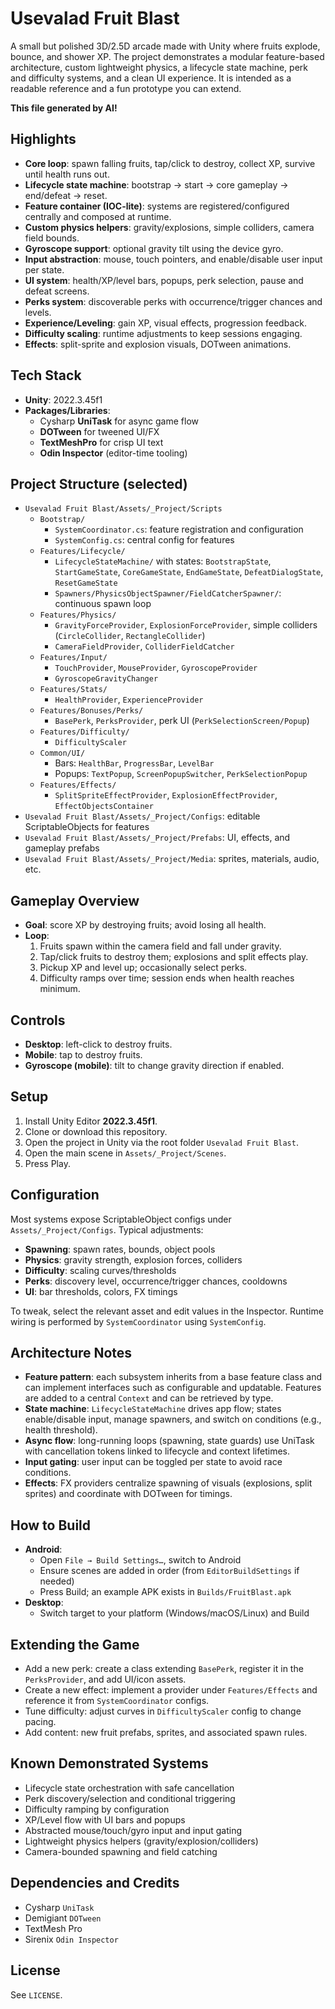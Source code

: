 # Usevalad Fruit Blast

A small but polished 3D/2.5D arcade made with Unity where fruits explode, bounce, and shower XP. The project demonstrates a modular feature-based architecture, custom lightweight physics, a lifecycle state machine, perk and difficulty systems, and a clean UI experience. It is intended as a readable reference and a fun prototype you can extend.

**This file generated by AI!**

## Highlights
- **Core loop**: spawn falling fruits, tap/click to destroy, collect XP, survive until health runs out.
- **Lifecycle state machine**: bootstrap → start → core gameplay → end/defeat → reset.
- **Feature container (IOC-lite)**: systems are registered/configured centrally and composed at runtime.
- **Custom physics helpers**: gravity/explosions, simple colliders, camera field bounds.
- **Gyroscope support**: optional gravity tilt using the device gyro.
- **Input abstraction**: mouse, touch pointers, and enable/disable user input per state.
- **UI system**: health/XP/level bars, popups, perk selection, pause and defeat screens.
- **Perks system**: discoverable perks with occurrence/trigger chances and levels.
- **Experience/Leveling**: gain XP, visual effects, progression feedback.
- **Difficulty scaling**: runtime adjustments to keep sessions engaging.
- **Effects**: split-sprite and explosion visuals, DOTween animations.


## Tech Stack
- **Unity**: 2022.3.45f1
- **Packages/Libraries**:
  - Cysharp **UniTask** for async game flow
  - **DOTween** for tweened UI/FX
  - **TextMeshPro** for crisp UI text
  - **Odin Inspector** (editor-time tooling)


## Project Structure (selected)
- `Usevalad Fruit Blast/Assets/_Project/Scripts`
  - `Bootstrap/`
    - `SystemCoordinator.cs`: feature registration and configuration
    - `SystemConfig.cs`: central config for features
  - `Features/Lifecycle/`
    - `LifecycleStateMachine/` with states: `BootstrapState`, `StartGameState`, `CoreGameState`, `EndGameState`, `DefeatDialogState`, `ResetGameState`
    - `Spawners/PhysicsObjectSpawner/FieldCatcherSpawner/`: continuous spawn loop
  - `Features/Physics/`
    - `GravityForceProvider`, `ExplosionForceProvider`, simple colliders (`CircleCollider`, `RectangleCollider`)
    - `CameraFieldProvider`, `ColliderFieldCatcher`
  - `Features/Input/`
    - `TouchProvider`, `MouseProvider`, `GyroscopeProvider`
    - `GyroscopeGravityChanger`
  - `Features/Stats/`
    - `HealthProvider`, `ExperienceProvider`
  - `Features/Bonuses/Perks/`
    - `BasePerk`, `PerksProvider`, perk UI (`PerkSelectionScreen/Popup`)
  - `Features/Difficulty/`
    - `DifficultyScaler`
  - `Common/UI/`
    - Bars: `HealthBar`, `ProgressBar`, `LevelBar`
    - Popups: `TextPopup`, `ScreenPopupSwitcher`, `PerkSelectionPopup`
  - `Features/Effects/`
    - `SplitSpriteEffectProvider`, `ExplosionEffectProvider`, `EffectObjectsContainer`
- `Usevalad Fruit Blast/Assets/_Project/Configs`: editable ScriptableObjects for features
- `Usevalad Fruit Blast/Assets/_Project/Prefabs`: UI, effects, and gameplay prefabs
- `Usevalad Fruit Blast/Assets/_Project/Media`: sprites, materials, audio, etc.


## Gameplay Overview
- **Goal**: score XP by destroying fruits; avoid losing all health.
- **Loop**:
  1) Fruits spawn within the camera field and fall under gravity.
  2) Tap/click fruits to destroy them; explosions and split effects play.
  3) Pickup XP and level up; occasionally select perks.
  4) Difficulty ramps over time; session ends when health reaches minimum.


## Controls
- **Desktop**: left-click to destroy fruits.
- **Mobile**: tap to destroy fruits.
- **Gyroscope (mobile)**: tilt to change gravity direction if enabled.


## Setup
1. Install Unity Editor **2022.3.45f1**.
2. Clone or download this repository.
3. Open the project in Unity via the root folder `Usevalad Fruit Blast`.
4. Open the main scene in `Assets/_Project/Scenes`.
5. Press Play.


## Configuration
Most systems expose ScriptableObject configs under `Assets/_Project/Configs`. Typical adjustments:
- **Spawning**: spawn rates, bounds, object pools
- **Physics**: gravity strength, explosion forces, colliders
- **Difficulty**: scaling curves/thresholds
- **Perks**: discovery level, occurrence/trigger chances, cooldowns
- **UI**: bar thresholds, colors, FX timings

To tweak, select the relevant asset and edit values in the Inspector. Runtime wiring is performed by `SystemCoordinator` using `SystemConfig`.


## Architecture Notes
- **Feature pattern**: each subsystem inherits from a base feature class and can implement interfaces such as configurable and updatable. Features are added to a central `Context` and can be retrieved by type.
- **State machine**: `LifecycleStateMachine` drives app flow; states enable/disable input, manage spawners, and switch on conditions (e.g., health threshold).
- **Async flow**: long-running loops (spawning, state guards) use UniTask with cancellation tokens linked to lifecycle and context lifetimes.
- **Input gating**: user input can be toggled per state to avoid race conditions.
- **Effects**: FX providers centralize spawning of visuals (explosions, split sprites) and coordinate with DOTween for timings.


## How to Build
- **Android**:
  - Open `File → Build Settings…`, switch to Android
  - Ensure scenes are added in order (from `EditorBuildSettings` if needed)
  - Press Build; an example APK exists in `Builds/FruitBlast.apk`
- **Desktop**:
  - Switch target to your platform (Windows/macOS/Linux) and Build


## Extending the Game
- Add a new perk: create a class extending `BasePerk`, register it in the `PerksProvider`, and add UI/icon assets.
- Create a new effect: implement a provider under `Features/Effects` and reference it from `SystemCoordinator` configs.
- Tune difficulty: adjust curves in `DifficultyScaler` config to change pacing.
- Add content: new fruit prefabs, sprites, and associated spawn rules.


## Known Demonstrated Systems
- Lifecycle state orchestration with safe cancellation
- Perk discovery/selection and conditional triggering
- Difficulty ramping by configuration
- XP/Level flow with UI bars and popups
- Abstracted mouse/touch/gyro input and input gating
- Lightweight physics helpers (gravity/explosion/colliders)
- Camera-bounded spawning and field catching


## Dependencies and Credits
- Cysharp `UniTask`
- Demigiant `DOTween`
- TextMesh Pro
- Sirenix `Odin Inspector`


## License
See `LICENSE`. 
